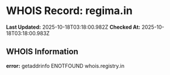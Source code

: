 # WHOIS Record: regima.in

**Last Updated:** 2025-10-18T03:18:00.982Z
**Checked At:** 2025-10-18T03:18:00.983Z

## WHOIS Information

**error:** getaddrinfo ENOTFOUND whois.registry.in

